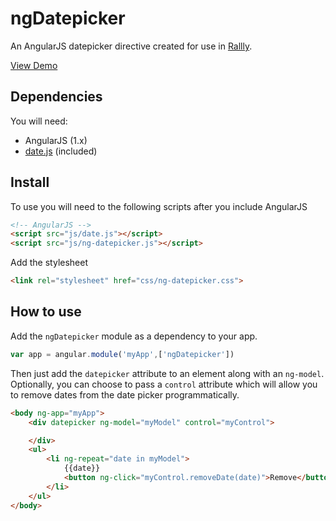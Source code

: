 # ngDatepicker

An AngularJS datepicker directive created for use in [Rallly](http://github.com/lukevella/Rallly).

[View Demo](http://lukevella.github.io/ngDatepicker/)

## Dependencies

You will need:

* AngularJS (1.x)
* [date.js](http://www.datejs.com) (included)

## Install

To use you will need to  the following scripts after you include AngularJS

``` html
<!-- AngularJS -->
<script src="js/date.js"></script>
<script src="js/ng-datepicker.js"></script>
```

Add the stylesheet

``` html
<link rel="stylesheet" href="css/ng-datepicker.css">
```

## How to use

Add the `ngDatepicker` module as a dependency to your app.

``` javascript
var app = angular.module('myApp',['ngDatepicker'])
```

Then just add the `datepicker` attribute to an element along with an `ng-model`. Optionally, you can choose to pass a `control` attribute which will allow you to remove dates from the date picker programmatically.

``` html
<body ng-app="myApp">
    <div datepicker ng-model="myModel" control="myControl">

    </div>
    <ul>
        <li ng-repeat="date in myModel">
            {{date}} 
            <button ng-click="myControl.removeDate(date)">Remove</button>
        </li>
    </ul>
</body>
```

